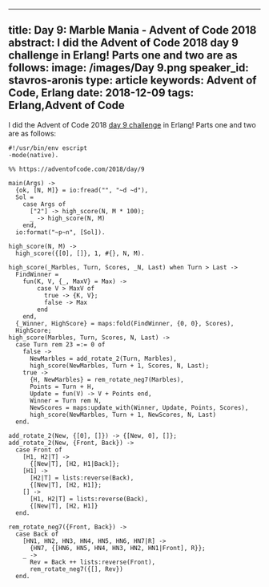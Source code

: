 
---
title: Day 9: Marble Mania - Advent of Code 2018
abstract: I did the Advent of Code 2018 day 9 challenge in Erlang! Parts one and two are as follows:
image: /images/Day 9.png
speaker_id: stavros-aronis
type: article
keywords: Advent of Code, Erlang
date: 2018-12-09
tags: Erlang,Advent of Code
---
I did the Advent of Code 2018&nbsp;<a href="https://adventofcode.com/2018/day/9">day 9 challenge</a>&nbsp;in Erlang! Parts one and two are as follows:

<pre>
<code class="language-erlang">#!/usr/bin/env escript
-mode(native).

%% https://adventofcode.com/2018/day/9

main(Args) -&gt;
  {ok, [N, M]} = io:fread("", "~d ~d"),
  Sol =
    case Args of
      ["2"] -&gt; high_score(N, M * 100);
      _ -&gt; high_score(N, M)
    end,
  io:format("~p~n", [Sol]).

high_score(N, M) -&gt;
  high_score({[0], []}, 1, #{}, N, M).

high_score(_Marbles, Turn, Scores, _N, Last) when Turn &gt; Last -&gt;
  FindWinner =
    fun(K, V, {_, MaxV} = Max) -&gt;
        case V &gt; MaxV of
          true -&gt; {K, V};
          false -&gt; Max
        end
    end,
  {_Winner, HighScore} = maps:fold(FindWinner, {0, 0}, Scores),
  HighScore;
high_score(Marbles, Turn, Scores, N, Last) -&gt;
  case Turn rem 23 =:= 0 of
    false -&gt;
      NewMarbles = add_rotate_2(Turn, Marbles),
      high_score(NewMarbles, Turn + 1, Scores, N, Last);
    true -&gt;
      {H, NewMarbles} = rem_rotate_neg7(Marbles),
      Points = Turn + H,
      Update = fun(V) -&gt; V + Points end,
      Winner = Turn rem N,
      NewScores = maps:update_with(Winner, Update, Points, Scores),
      high_score(NewMarbles, Turn + 1, NewScores, N, Last)
  end.

add_rotate_2(New, {[0], []}) -&gt; {[New, 0], []};
add_rotate_2(New, {Front, Back}) -&gt;
  case Front of
    [H1, H2|T] -&gt;
      {[New|T], [H2, H1|Back]};
    [H1] -&gt;
      [H2|T] = lists:reverse(Back),
      {[New|T], [H2, H1]};
    [] -&gt;
      [H1, H2|T] = lists:reverse(Back),
      {[New|T], [H2, H1]}
  end.

rem_rotate_neg7({Front, Back}) -&gt;
  case Back of
    [HN1, HN2, HN3, HN4, HN5, HN6, HN7|R] -&gt;
      {HN7, {[HN6, HN5, HN4, HN3, HN2, HN1|Front], R}};
    _ -&gt;
      Rev = Back ++ lists:reverse(Front),
      rem_rotate_neg7({[], Rev})
  end.
 </code></pre>

&nbsp;
